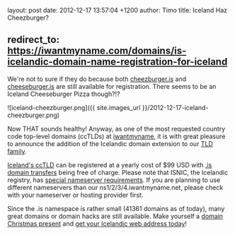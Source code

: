 layout: post
date: 2012-12-17 13:57:04 +1200
author: Timo
title: Iceland Haz Cheezburger?


redirect_to: https://iwantmyname.com/domains/is-icelandic-domain-name-registration-for-iceland
----

We're not to sure if they do because both [cheezburger.is](https://iwantmyname.com/search?domain=cheezburger.is&hideUnavailable=false) and [cheeseburger.is](https://iwantmyname.com/search?domain=cheeseburger.is&hideUnavailable=false) are still available for registration. There seems to be an Iceland Cheeseburger Pizza though?!?

![iceland-cheezburger.png]({{ site.images_url }}/2012-12-17-iceland-cheezburger.png)

Now THAT sounds healthy! Anyway, as one of the most requested country code top-level domains (ccTLDs) at [iwantmyname](https://iwantmyname.com), it is with great pleasure to announce the addition of the Icelandic domain extension to our [TLD family](https://iwantmyname.com/domains/domain-name-registration-list-of-extensions).

[Iceland's ccTLD](https://iwantmyname.com/domains/is-icelandic-domain-name-registration-for-iceland) can be registered at a yearly cost of $99 USD with [.is domain transfers](https://iwantmyname.com/domains/is-domain-registrar-transfer-iceland) being free of charge. Please note that ISNIC, the Icelandic registry, has [special nameserver requirements](http://www.isnic.is/en/host/req). If you are planning to use different nameservers than our ns1/2/3/4.iwantmyname.net, please check with your nameserver or hosting provider first.

Since the .is namespace is rather small (41361 domains as of today), many great domains or domain hacks are still available. Make yourself a [domain Christmas present](https://iwantmyname.com/personal-domain-gift) and [get your Icelandic web address today](https://iwantmyname.com/domains/is-icelandic-domain-name-registration-for-iceland)!
